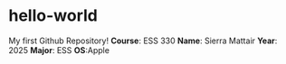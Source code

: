 # hello-world
My first Github Repository!
**Course**: ESS 330
**Name**: Sierra Mattair
**Year**: 2025
**Major**: ESS
**OS**:Apple
